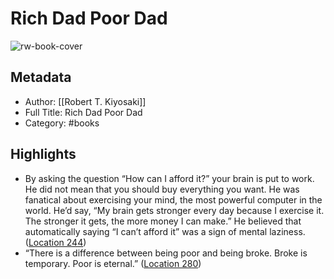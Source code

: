 # Rich Dad Poor Dad

![rw-book-cover](https://images-na.ssl-images-amazon.com/images/I/51u8ZRDCVoL._SL200_.jpg)

## Metadata
- Author: [[Robert T. Kiyosaki]]
- Full Title: Rich Dad Poor Dad
- Category: #books

## Highlights
- By asking the question “How can I afford it?” your brain is put to work. He did not mean that you should buy everything you want. He was fanatical about exercising your mind, the most powerful computer in the world. He’d say, “My brain gets stronger every day because I exercise it. The stronger it gets, the more money I can make.” He believed that automatically saying “I can’t afford it” was a sign of mental laziness. ([Location 244](https://readwise.io/to_kindle?action=open&asin=B07C7M8SX9&location=244))
- “There is a difference between being poor and being broke. Broke is temporary. Poor is eternal.” ([Location 280](https://readwise.io/to_kindle?action=open&asin=B07C7M8SX9&location=280))
